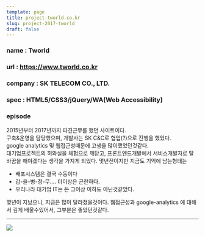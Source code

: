 ```yaml
---
template: page
title: project-tworld.co.kr
slug: project-2017-tworld
draft: false
---
```

### name : Tworld

### url : <https://www.tworld.co.kr>

### company : SK TELECOM CO., LTD. 

### spec : HTML5/CSS3/jQuery/WA(Web Accessibility)

### episode

2015년부터 2017년까지 파견근무를 했던 사이트이다.  
구축&운영을 담당했으며, 개발사는 SK C&C로 협업(?)으로 진행을 했었다.  
google analytics 및 웹접근성때문에 고생을 많이했었던것같다.   
대기업프로젝트의 허와실을 체험으로 깨닫고, 프론트엔드개발에서 서비스개발자로 탈바꿈을 해야겠다는 생각을 가지게 되었다. 
몇년전이지만 지금도 기억에 남는형태는

* 배포시스템은 결국 수동이다
* 갑-을-병-정-무....  더이상은 곤란하다.
* 우리나라 대기업 IT는 ~~돈~~ 그이상 이하도 아닌것같았다.

몇년이 지났으니, 지금은 많이 달라졌을것이다.
웹접근성과 google-analytics 에 대해서 깊게 배울수있어서, 그부분은 좋았던것같다. 

---
![](/media/project-tworld.png)

